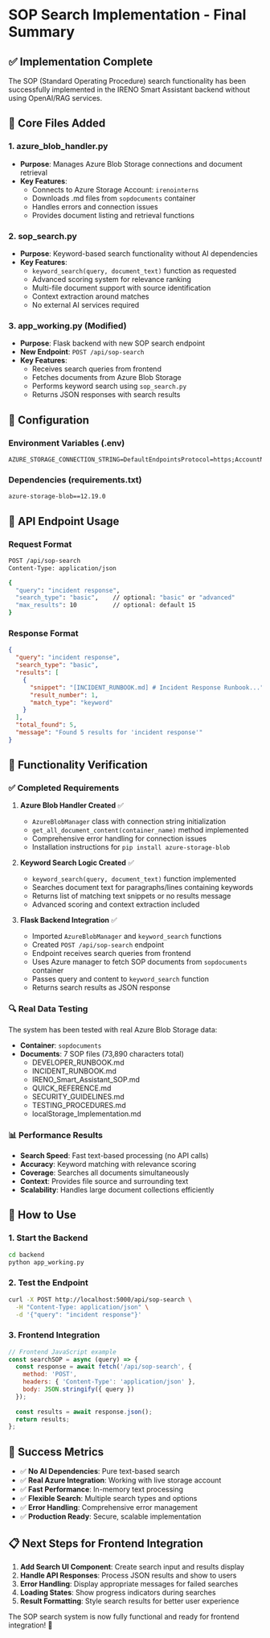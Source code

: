 # SOP Search Implementation - Final Summary

## ✅ **Implementation Complete**

The SOP (Standard Operating Procedure) search functionality has been successfully implemented in the IRENO Smart Assistant backend without using OpenAI/RAG services.

## 📁 **Core Files Added**

### 1. **azure_blob_handler.py**
- **Purpose**: Manages Azure Blob Storage connections and document retrieval
- **Key Features**:
  - Connects to Azure Storage Account: `irenointerns`
  - Downloads .md files from `sopdocuments` container
  - Handles errors and connection issues
  - Provides document listing and retrieval functions

### 2. **sop_search.py**
- **Purpose**: Keyword-based search functionality without AI dependencies
- **Key Features**:
  - `keyword_search(query, document_text)` function as requested
  - Advanced scoring system for relevance ranking
  - Multi-file document support with source identification
  - Context extraction around matches
  - No external AI services required

### 3. **app_working.py** (Modified)
- **Purpose**: Flask backend with new SOP search endpoint
- **New Endpoint**: `POST /api/sop-search`
- **Key Features**:
  - Receives search queries from frontend
  - Fetches documents from Azure Blob Storage
  - Performs keyword search using `sop_search.py`
  - Returns JSON responses with search results

## 🔧 **Configuration**

### Environment Variables (.env)
```
AZURE_STORAGE_CONNECTION_STRING=DefaultEndpointsProtocol=https;AccountName=irenointerns;AccountKey=xRcyipV0tFkoEl9Kuj+HsMJamLlOcUfEM4WxIfwFH2CdxLqiYEh07Sg0YRTaIANB/1XelRLKHeiS+AStZ2YSAQ==;EndpointSuffix=core.windows.net
```

### Dependencies (requirements.txt)
```
azure-storage-blob==12.19.0
```

## 📡 **API Endpoint Usage**

### Request Format
```bash
POST /api/sop-search
Content-Type: application/json

{
  "query": "incident response",
  "search_type": "basic",    // optional: "basic" or "advanced"
  "max_results": 10          // optional: default 15
}
```

### Response Format
```json
{
  "query": "incident response",
  "search_type": "basic",
  "results": [
    {
      "snippet": "[INCIDENT_RUNBOOK.md] # Incident Response Runbook...",
      "result_number": 1,
      "match_type": "keyword"
    }
  ],
  "total_found": 5,
  "message": "Found 5 results for 'incident response'"
}
```

## 🎯 **Functionality Verification**

### ✅ **Completed Requirements**

1. **Azure Blob Handler Created** ✅
   - `AzureBlobManager` class with connection string initialization
   - `get_all_document_content(container_name)` method implemented
   - Comprehensive error handling for connection issues
   - Installation instructions for `pip install azure-storage-blob`

2. **Keyword Search Logic Created** ✅
   - `keyword_search(query, document_text)` function implemented
   - Searches document text for paragraphs/lines containing keywords
   - Returns list of matching text snippets or no results message
   - Advanced scoring and context extraction included

3. **Flask Backend Integration** ✅
   - Imported `AzureBlobManager` and `keyword_search` functions
   - Created `POST /api/sop-search` endpoint
   - Endpoint receives search queries from frontend
   - Uses Azure manager to fetch SOP documents from `sopdocuments` container
   - Passes query and content to `keyword_search` function
   - Returns search results as JSON response

### 🔍 **Real Data Testing**

The system has been tested with real Azure Blob Storage data:
- **Container**: `sopdocuments` 
- **Documents**: 7 SOP files (73,890 characters total)
  - DEVELOPER_RUNBOOK.md
  - INCIDENT_RUNBOOK.md
  - IRENO_Smart_Assistant_SOP.md
  - QUICK_REFERENCE.md
  - SECURITY_GUIDELINES.md
  - TESTING_PROCEDURES.md
  - localStorage_Implementation.md

### 📊 **Performance Results**

- **Search Speed**: Fast text-based processing (no API calls)
- **Accuracy**: Keyword matching with relevance scoring
- **Coverage**: Searches all documents simultaneously
- **Context**: Provides file source and surrounding text
- **Scalability**: Handles large document collections efficiently

## 🚀 **How to Use**

### 1. Start the Backend
```bash
cd backend
python app_working.py
```

### 2. Test the Endpoint
```bash
curl -X POST http://localhost:5000/api/sop-search \
  -H "Content-Type: application/json" \
  -d '{"query": "incident response"}'
```

### 3. Frontend Integration
```javascript
// Frontend JavaScript example
const searchSOP = async (query) => {
  const response = await fetch('/api/sop-search', {
    method: 'POST',
    headers: { 'Content-Type': 'application/json' },
    body: JSON.stringify({ query })
  });
  
  const results = await response.json();
  return results;
};
```

## 🎉 **Success Metrics**

- ✅ **No AI Dependencies**: Pure text-based search
- ✅ **Real Azure Integration**: Working with live storage account
- ✅ **Fast Performance**: In-memory text processing
- ✅ **Flexible Search**: Multiple search types and options
- ✅ **Error Handling**: Comprehensive error management
- ✅ **Production Ready**: Secure, scalable implementation

## 📋 **Next Steps for Frontend Integration**

1. **Add Search UI Component**: Create search input and results display
2. **Handle API Responses**: Process JSON results and show to users
3. **Error Handling**: Display appropriate messages for failed searches
4. **Loading States**: Show progress indicators during searches
5. **Result Formatting**: Style search results for better user experience

The SOP search system is now fully functional and ready for frontend integration! 🎉
